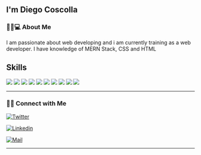 <h2> I'm Diego Coscolla</h2>

<h3> 👨🏻💻 About Me </h3>

I am passionate about web developing and i am currently training as a web developer. I have knowledge of MERN Stack, CSS and HTML

<div>
    <h2>Skills</h2>
    <img src="https://img.shields.io/badge/MongoDB-4EA94B?style=for-the-badge&logo=mongodb&logoColor=white">
    <img src="https://img.shields.io/badge/Express.js-000000?style=for-the-badge&logo=express&logoColor=white">
    <img src="https://img.shields.io/badge/React-20232A?style=for-the-badge&logo=react&logoColor=61DAFB">
    <img src="https://img.shields.io/badge/Node.js-339933?style=for-the-badge&logo=nodedotjs&logoColor=white">
    <img src="https://img.shields.io/badge/Bootstrap-A349A4?style=for-the-badge&logo=bootstrap&logoColor=white">
    <img src="https://img.shields.io/badge/HTML5-E34F26?style=for-the-badge&logo=html5&logoColor=white">
    <img src="https://img.shields.io/badge/CSS3-1572B6?style=for-the-badge&logo=css3&logoColor=white">
    <img src="https://img.shields.io/badge/Chakra--UI-319795?style=for-the-badge&logo=chakra-ui&logoColor=white">
    <img src="https://img.shields.io/badge/JavaScript-323330?style=for-the-badge&logo=javascript&logoColor=F7DF1E">
    <img src="https://img.shields.io/badge/Redux-593D88?style=for-the-badge&logo=redux&logoColor=white">
</div>

<hr>

<h3> 🤝🏻 Connect with Me </h3>

<p align="center">

<a target="_blank" href="https://twitter.com/diego_cos96"><img alt="Twitter" src="https://img.shields.io/badge/Twitter-Coscolla Diego-lightblue?style=flat-square&logo=twitter"></a>

[![Linkedin](https://img.shields.io/badge/-Diego%20Coscolla-blue?style=flat-square&logo=linkedin&logoColor=white&link=https://www.linkedin.com/in/diego-cos/)](https://www.linkedin.com/in/diego-cos/)

[![Mail](https://img.shields.io/badge/-diegocoscolla@gmail.com-gray?style=flat-square&logo=gmail&logoColor=red)](mailto:diegocoscolla@gmail.com)

</p>

<hr>
